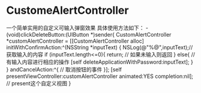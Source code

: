 # CustomeAlertController
一个简单实用的自定义可输入弹窗效果
具体使用方法如下：
-(void)clickDeleteButton:(UIButton *)sender{
    CustomAlertController *customAlertController = [[CustomAlertController alloc] initWithConfirmAction:^(NSString *inputText) {
            NSLog(@"%@",inputText);//  获取输入的内容
        if (inputText.length<=0){
            return; //  如果未输入则返回
        } else{ //  有输入内容进行相应的操作
            [self deleteApplicationWithPassword:inputText];
        }
    } andCancelAction:^{
    //  取消按钮的事件
    }];
    [self presentViewController:customAlertController animated:YES completion:nil]; //  present这个自定义视图
}
